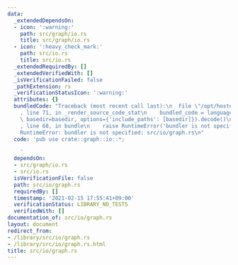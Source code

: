 ```yaml
---
data:
  _extendedDependsOn:
  - icon: ':warning:'
    path: src/graph/io.rs
    title: src/graph/io.rs
  - icon: ':heavy_check_mark:'
    path: src/io.rs
    title: src/io.rs
  _extendedRequiredBy: []
  _extendedVerifiedWith: []
  _isVerificationFailed: false
  _pathExtension: rs
  _verificationStatusIcon: ':warning:'
  attributes: {}
  bundledCode: "Traceback (most recent call last):\n  File \"/opt/hostedtoolcache/Python/3.9.2/x64/lib/python3.9/site-packages/onlinejudge_verify/documentation/build.py\"\
    , line 71, in _render_source_code_stat\n    bundled_code = language.bundle(stat.path,\
    \ basedir=basedir, options={'include_paths': [basedir]}).decode()\n  File \"/opt/hostedtoolcache/Python/3.9.2/x64/lib/python3.9/site-packages/onlinejudge_verify/languages/user_defined.py\"\
    , line 68, in bundle\n    raise RuntimeError('bundler is not specified: {}'.format(path.as_posix()))\n\
    RuntimeError: bundler is not specified: src/io/graph.rs\n"
  code: 'pub use crate::graph::io::*;

    '
  dependsOn:
  - src/graph/io.rs
  - src/io.rs
  isVerificationFile: false
  path: src/io/graph.rs
  requiredBy: []
  timestamp: '2021-02-15 17:55:41+09:00'
  verificationStatus: LIBRARY_NO_TESTS
  verifiedWith: []
documentation_of: src/io/graph.rs
layout: document
redirect_from:
- /library/src/io/graph.rs
- /library/src/io/graph.rs.html
title: src/io/graph.rs
---
```

